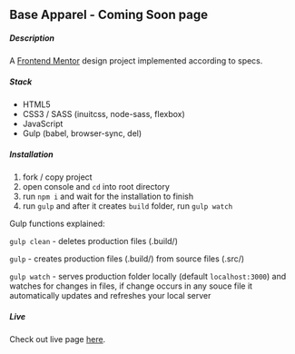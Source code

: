 
## Base Apparel - Coming Soon page

##### Description
A [Frontend Mentor](https://www.frontendmentor.io/) design project implemented according to specs. 

##### Stack
- HTML5
- CSS3 / SASS (inuitcss, node-sass, flexbox)
- JavaScript
- Gulp (babel, browser-sync, del)

##### Installation

1) fork / copy project
2) open console and `cd` into root directory
3) run `npm i` and wait for the installation to finish
4) run `gulp` and after it creates `build` folder, run `gulp watch`

Gulp functions explained:

`gulp clean` - deletes production files (.build/)

`gulp` - creates production files (.build/) from source files (.src/)

`gulp watch` - serves production folder locally (default `localhost:3000`) and
watches for changes in files, if change occurs in any souce file it automatically
updates and refreshes your local server

##### Live

Check out live page [here](http://base-apparel.akds.me).
